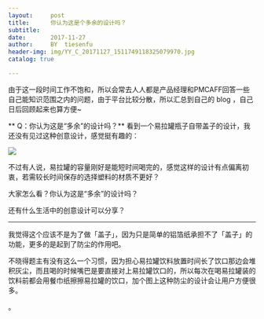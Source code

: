 ```yaml
---
layout:     post
title:      你认为这是个多余的设计吗？
subtitle:   
date:       2017-11-27
author:     BY 	tiesenfu
header-img: img/YY_C_20171127_1511749118325079970.jpg 
catalog: true

---
```


由于这一段时间工作不饱和，所以会常去人人都是产品经理和PMCAFF回答一些自己能知识范围之内的问题，由于平台比较分散，所以汇总到自己的 blog ，自己日后回顾起来也算方便~


** Q：你认为这是“多余”的设计吗？**
看到一个易拉罐瓶子自带盖子的设计，我还没有见过这种创意设计，感觉挺有趣的：

![](http://ww1.sinaimg.cn/large/8a8395f4gy1fmf7mtwo2aj20jg08nmxo.jpg)

不过有人说，易拉罐的容量刚好是能短时间喝完的，感觉这样的设计有点偏离初衷，若需较长时间保存的选择塑料的材质不更好？

大家怎么看？你认为这是“多余”的设计吗？

还有什么生活中的创意设计可以分享？


---

我觉得这个应该不是为了做「盖子」，因为只是简单的铝箔纸承担不了「盖子」的功能，更多的是起到了防尘的作用吧。

不晓得题主有没有这么一个习惯，因为担心易拉罐饮料放置时间长了饮口那边会堆积灰尘，而且喝的时候嘴巴是要直接对上易拉罐饮口的，所以每次在喝易拉罐装的饮料前都会用餐巾纸擦擦易拉罐的饮口，加个图上这种防尘的设计会让用户方便很多。


。
